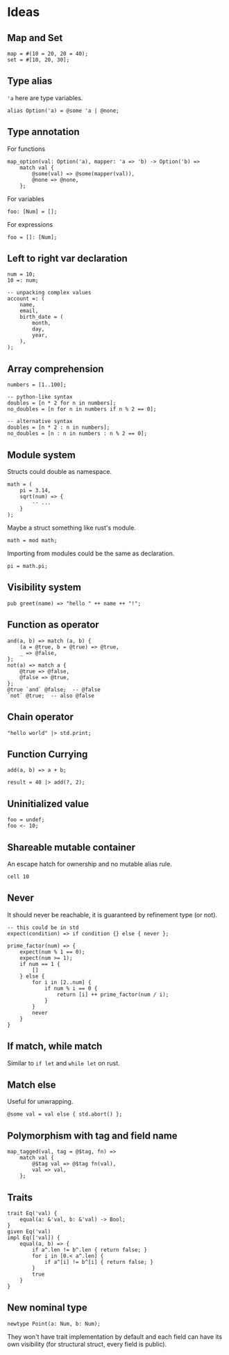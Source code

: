 # Ideas

## Map and Set

```butter
map = #(10 = 20, 20 = 40);
set = #[10, 20, 30];
```

## Type alias

`'a` here are type variables.

```butter
alias Option('a) = @some 'a | @none;
```

## Type annotation

For functions

```butter
map_option(val: Option('a), mapper: 'a => 'b) -> Option('b) =>
    match val {
        @some(val) => @some(mapper(val)),
        @none => @none,
    };
```

For variables

```butter
foo: [Num] = [];
```

For expressions

```butter
foo = []: [Num];
```

## Left to right var declaration

```butter
num = 10;
10 =: num;

-- unpacking complex values
account =: (
    name,
    email,
    birth_date = (
        month,
        day,
        year,
    ),
);
```

## Array comprehension

```butter
numbers = [1..100];

-- python-like syntax
doubles = [n * 2 for n in numbers];
no_doubles = [n for n in numbers if n % 2 == 0];

-- alternative syntax
doubles = [n * 2 : n in numbers];
no_doubles = [n : n in numbers : n % 2 == 0];
```

## Module system

Structs could double as namespace.

```butter
math = (
    pi = 3.14,
    sqrt(num) => {
        -- ...
    }
);
```

Maybe a struct something like rust's module.

```butter
math = mod math;
```

Importing from modules could be the same as declaration.

```butter
pi = math.pi;
```

## Visibility system

```butter
pub greet(name) => "hello " ++ name ++ "!";
```

## Function as operator

```butter
and(a, b) => match (a, b) {
    (a = @true, b = @true) => @true,
    _ => @false,
};
not(a) => match a {
    @true => @false,
    @false => @true,
};
@true `and` @false;  -- @false
`not` @true;  -- also @false
```

## Chain operator

```butter
"hello world" |> std.print;
```

## Function Currying

```butter
add(a, b) => a + b;

result = 40 |> add(?, 2);
```

## Uninitialized value

```butter
foo = undef;
foo <- 10;
```

## Shareable mutable container

An escape hatch for ownership and no mutable alias rule.

```butter
cell 10
```

## Never

It should never be reachable, it is guaranteed by refinement type (or not).

```butter
-- this could be in std
expect(condition) => if condition {} else { never };

prime_factor(num) => {
    expect(num % 1 == 0);
    expect(num >= 1);
    if num == 1 {
        []
    } else {
        for i in [2..num] {
            if num % i == 0 {
                return [i] ++ prime_factor(num / i);
            }
        }
        never
    }
}
```

## If match, while match

Similar to `if let` and `while let` on rust.

## Match else

Useful for unwrapping.

```butter
@some val = val else { std.abort() };
```

## Polymorphism with tag and field name

```butter
map_tagged(val, tag = @$tag, fn) =>
    match val {
        @$tag val => @$tag fn(val),
        val => val,
    };
```

## Traits

```butter
trait Eq('val) {
    equal(a: &'val, b: &'val) -> Bool;
}
given Eq('val)
impl Eq(['val]) {
    equal(a, b) => {
        if a^.len != b^.len { return false; }
        for i in [0.< a^.len] {
            if a^[i] != b^[i] { return false; }
        }
        true
    }
}
```

## New nominal type

```butter
newtype Point(a: Num, b: Num);
```

They won't have trait implementation by default and each field can have its own visibility (for structural struct, every field is public).
